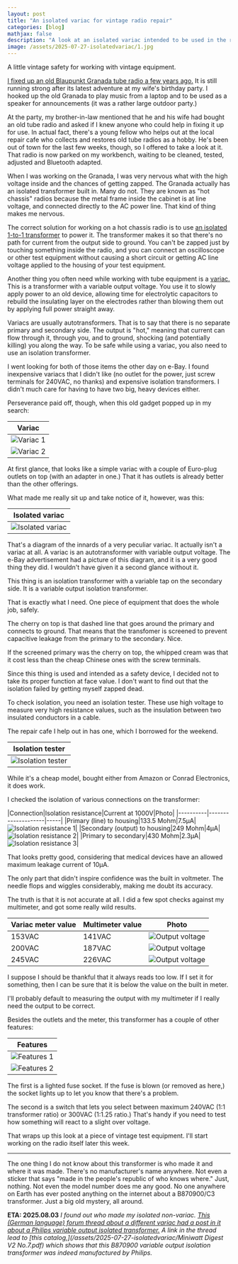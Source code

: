 ```yaml
---
layout: post
title: "An isolated variac for vintage radio repair"
categories: [blog]
mathjax: false
description: "A look at an isolated variac intended to be used in the repair of vintage, tube radios with with hot chassis construction."
image: /assets/2025-07-27-isolatedvariac/1.jpg
---
```

A little vintage safety for working with vintage equipment.

[I fixed up an old Blaupunkt Granada tube radio a few years ago.](1blaupunkt20300-toc)  It is still running strong after its latest adventure at my wife's birthday party.  I hooked up the old Granada to play music from a laptop and to be used as a speaker for announcements (it was a rather large outdoor party.)

At the party, my brother-in-law mentioned that he and his wife had bought an old tube radio and asked if I knew anyone who could help in fixing it up for use.  In actual fact, there's a young fellow who helps out at the local repair cafe who collects and restores old tube radios as a hobby.  He's been out of town for the last few weeks, though, so I offered to take a look at it.  That radio is now parked on my workbench, waiting to be cleaned, tested, adjusted and Bluetooth adapted.

When I was working on the Granada, I was very nervous what with the high voltage inside and the chances of getting zapped.  The Granada actually has an isolated transformer built in.  Many do not.  They are known as "hot chassis" radios because the metal frame inside the cabinet is at line voltage, and connected directly to the AC power line.  That kind of thing makes me nervous.

The correct solution for working on a hot chassis radio is to use [an isolated 1-to-1 transformer](https://en.wikipedia.org/wiki/Isolation_transformer) to power it.  The transformer makes it so that there's no path for current from the output side to ground.  You can't be zapped just by touching something inside the radio, and you can connect an oscilloscope or other test equipment without causing a short circuit or getting AC line voltage applied to the housing of your test equipment.

Another thing you often need while working with tube equipment is a [variac.](https://en.wikipedia.org/wiki/Autotransformer#Variable_autotransformers)  This is a transformer with a variable output voltage.  You use it to slowly apply power to an old device, allowing time for electrolytic capacitors to rebuild the insulating layer on the electrodes rather than blowing them out by applying full power straight away.

Variacs are usually autotransformers.  That is to say that there is no separate primary and secondary side.  The output is "hot," meaning that current can flow through it, through you, and to ground, shocking (and potentially killing) you along the way.  To be safe while using a variac, you also need to use an isolation transformer.

I went looking for both of those items the other day on e-Bay.  I found inexpensive variacs that I didn't like (no outlet for the power, just screw terminals for 240VAC, no thanks) and expensive isolation transformers.  I didn't much care for having to have two big, heavy devices either.

Perseverance paid off, though, when this old gadget popped up in my search:

|Variac|
|---------------|
|![Variac 1](/assets/2025-07-27-isolatedvariac/1.jpg)|
|![Variac 2](/assets/2025-07-27-isolatedvariac/2.jpg)|

At first glance, that looks like a simple variac with a couple of Euro-plug outlets on top (with an adapter in one.)  That it has outlets is already better than the other offerings.

What made me really sit up and take notice of it, however, was this:

|Isolated variac|
|---------------|
|![Isolated variac](/assets/2025-07-27-isolatedvariac/3.jpg)|

That's a diagram of the innards of a very peculiar variac.  It actually isn't a variac at all.  A variac is an autotransformer with variable output voltage.  The e-Bay advertisement had a picture of this diagram, and it is a very good thing they did.  I wouldn't have given it a second glance without it.

This thing is an isolation transformer with a variable tap on the secondary side.  It is a variable output isolation transformer.

That is exactly what I need.  One piece of equipment that does the whole job, safely.

The cherry on top is that dashed line that goes around the primary and connects to ground.  That means that the transfomer is screened to prevent capacitive leakage from the primary to the secondary. Nice.

If the screened primary was the cherry on top, the whipped cream was that it cost less than the cheap Chinese ones with the screw terminals.

Since this thing is used and intended as a safety device, I decided not to take its proper function at face value.  I don't want to find out that the isolation failed by getting myself zapped dead.

To check isolation, you need an isolation tester.  These use high voltage to measure very high resistance values, such as the insulation between two insulated conductors in a cable.

The repair cafe I help out in has one, which I borrowed for the weekend.

|Isolation tester|
|----------------|
|![Isolation tester](/assets/2025-07-27-isolatedvariac/4.jpg)|

While it's a cheap model, bought either from Amazon or Conrad Electronics, it does work.

I checked the isolation of various connections on the transformer:

|Connection|Isolation resistance|Current at 1000V|Photo|
|----------|--------------------|-----|
|Primary (line) to housing|133.5 Mohm|7.5µA|![Isolation resistance 1](/assets/2025-07-27-isolatedvariac/5.jpg)|
|Secondary (output) to housing|249 Mohm|4µA|![Isolation resistance 2](/assets/2025-07-27-isolatedvariac/6.jpg)|
|Primary to secondary|430 Mohm|2.3µA|![Isolation resistance 3](/assets/2025-07-27-isolatedvariac/7.jpg)|

That looks pretty good, considering that medical devices have an allowed maximum leakage current of 10µA.

The only part that didn't inspire confidence was the built in voltmeter.  The needle flops and wiggles considerably, making me doubt its accuracy.

The truth is that it is not accurate at all.  I did a few spot checks against my multimeter, and got some really wild results.

|Variac meter value|Multimeter value|Photo|
|------------------|----------------|-----|
|153VAC            |141VAC          |![Output voltage](/assets/2025-07-27-isolatedvariac/8.jpg)|
|200VAC            |187VAC          |![Output voltage](/assets/2025-07-27-isolatedvariac/9.jpg)|
|245VAC            |226VAC          |![Output voltage](/assets/2025-07-27-isolatedvariac/10.jpg)|

I suppose I should be thankful that it always reads too low.  If I set it for something, then I can be sure that it is below the value on the built in meter.

I'll probably default to measuring the output with my multimeter if I really need the output to be correct.

Besides the outlets and the meter, this transformer has a couple of other features:

|Features|
|--------|
|![Features 1](/assets/2025-07-27-isolatedvariac/11.jpg)|
|![Features 2](/assets/2025-07-27-isolatedvariac/12.jpg)|

The first is a lighted fuse socket.  If the fuse is blown (or removed as here,) the socket lights up to let you know that there's a problem.

The second is a switch that lets you select between maximum 240VAC (1:1 transformer ratio) or 300VAC (1:1.25 ratio.)  That's handy if you need to test how something will react to a slight over voltage.

That wraps up this look at a piece of vintage test equipment.  I'll start working on the radio itself later this week.

------

The one thing I do not know about this transformer is who made it and where it was made.  There's no manufacturer's name anywhere.  Not even a sticker that says "made in the people's republic of who knows where."  Just, nothing.  Not even the model number does me any good.  No one anywhere on Earth has ever posted anything on the internet about a B870900/C3 transformer.  Just a big old mystery, all around.

**ETA: 2025.08.03**
*I found out who made my isolated non-variac.  [This (German language) forum thread about a different variac had a post in it about a Philips variable output isolated transformer.](https://www.casa.co.nz/transformers/Miniwatt%20Digest%20V2%20No.7.pdf) A link in the thread lead to [this catalog,](/assets/2025-07-27-isolatedvariac/Miniwatt Digest V2 No.7.pdf) which shows that this B870900 variable output isolation transformer was indeed manufactured by Philips.*


